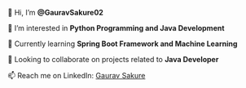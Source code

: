 

👋 Hi, I’m **@GauravSakure02**

👀 I’m interested in **Python Programming and Java Development**

🌱 Currently learning **Spring Boot Framework and Machine Learning**

💼 Looking to collaborate on projects related to **Java Developer**

📫 Reach me on LinkedIn: [Gaurav Sakure](https://www.linkedin.com/in/gauravsakure2002/)




